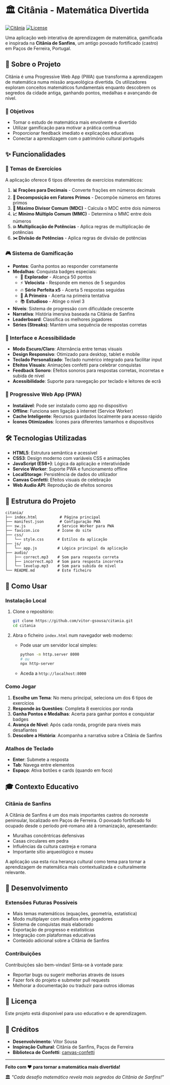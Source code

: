 # 🏛️ Citânia - Matemática Divertida

[![Citânia](https://img.shields.io/badge/PWA-Ready-brightgreen.svg)](https://github.com/vitor-gsousa/citania)
[![License](https://img.shields.io/badge/License-MIT-blue.svg)](LICENSE)

Uma aplicação web interativa de aprendizagem de matemática, gamificada e inspirada na **Citânia de Sanfins**, um antigo povoado fortificado (castro) em Paços de Ferreira, Portugal.

## 📖 Sobre o Projeto

Citânia é uma Progressive Web App (PWA) que transforma a aprendizagem de matemática numa missão arqueológica divertida. Os utilizadores exploram conceitos matemáticos fundamentais enquanto descobrem os segredos da cidade antiga, ganhando pontos, medalhas e avançando de nível.

### 🎯 Objetivos

- Tornar o estudo de matemática mais envolvente e divertido
- Utilizar gamificação para motivar a prática contínua
- Proporcionar feedback imediato e explicações educativas
- Conectar a aprendizagem com o património cultural português

## ✨ Funcionalidades

### 🧮 Temas de Exercícios

A aplicação oferece 6 tipos diferentes de exercícios matemáticos:

1. **📊 Frações para Decimais** - Converte frações em números decimais
2. **🧩 Decomposição em Fatores Primos** - Decompõe números em fatores primos
3. **🔗 Máximo Divisor Comum (MDC)** - Calcula o MDC entre dois números
4. **📈 Mínimo Múltiplo Comum (MMC)** - Determina o MMC entre dois números
5. **💥 Multiplicação de Potências** - Aplica regras de multiplicação de potências
6. **✂️ Divisão de Potências** - Aplica regras de divisão de potências

### 🎮 Sistema de Gamificação

- **Pontos**: Ganha pontos ao responder corretamente
- **Medalhas**: Conquista badges especiais:
  - 🧭 **Explorador** - Alcança 50 pontos
  - ⚡ **Velocista** - Responde em menos de 5 segundos
  - 🔥 **Série Perfeita x5** - Acerta 5 respostas seguidas
  - 🎯 **À Primeira** - Acerta na primeira tentativa
  - 📚 **Estudioso** - Atinge o nível 3
- **Níveis**: Sistema de progressão com dificuldade crescente
- **Narrativa**: História imersiva baseada na Citânia de Sanfins
- **Leaderboard**: Classifica os melhores jogadores
- **Séries (Streaks)**: Mantém uma sequência de respostas corretas

### 🎨 Interface e Acessibilidade

- **Modo Escuro/Claro**: Alternância entre temas visuais
- **Design Responsivo**: Otimizado para desktop, tablet e mobile
- **Teclado Personalizado**: Teclado numérico integrado para facilitar input
- **Efeitos Visuais**: Animações confetti para celebrar conquistas
- **Feedback Sonoro**: Efeitos sonoros para respostas corretas, incorretas e subida de nível
- **Acessibilidade**: Suporte para navegação por teclado e leitores de ecrã

### 🚀 Progressive Web App (PWA)

- **Instalável**: Pode ser instalado como app no dispositivo
- **Offline**: Funciona sem ligação à internet (Service Worker)
- **Cache Inteligente**: Recursos guardados localmente para acesso rápido
- **Ícones Otimizados**: Ícones para diferentes tamanhos e dispositivos

## 🛠️ Tecnologias Utilizadas

- **HTML5**: Estrutura semântica e acessível
- **CSS3**: Design moderno com variáveis CSS e animações
- **JavaScript (ES6+)**: Lógica da aplicação e interatividade
- **Service Worker**: Suporte PWA e funcionamento offline
- **LocalStorage**: Persistência de dados do utilizador
- **Canvas Confetti**: Efeitos visuais de celebração
- **Web Audio API**: Reprodução de efeitos sonoros

## 📂 Estrutura do Projeto

```
citania/
├── index.html          # Página principal
├── manifest.json       # Configuração PWA
├── sw.js              # Service Worker para PWA
├── favicon.ico        # Ícone do site
├── css/
│   └── style.css      # Estilos da aplicação
├── js/
│   └── app.js         # Lógica principal da aplicação
├── audio/
│   ├── correct.mp3    # Som para resposta correta
│   ├── incorrect.mp3  # Som para resposta incorreta
│   └── levelup.mp3    # Som para subida de nível
└── README.md          # Este ficheiro
```

## 🚀 Como Usar

### Instalação Local

1. Clone o repositório:
   ```bash
   git clone https://github.com/vitor-gsousa/citania.git
   cd citania
   ```

2. Abra o ficheiro `index.html` num navegador web moderno:
   - Pode usar um servidor local simples:
     ```bash
     python -m http.server 8000
     # ou
     npx http-server
     ```
   - Aceda a `http://localhost:8000`

### Como Jogar

1. **Escolhe um Tema**: No menu principal, seleciona um dos 6 tipos de exercícios
2. **Responde às Questões**: Completa 8 exercícios por ronda
3. **Ganha Pontos e Medalhas**: Acerta para ganhar pontos e conquistar badges
4. **Avança de Nível**: Após cada ronda, progride para níveis mais desafiantes
5. **Descobre a História**: Acompanha a narrativa sobre a Citânia de Sanfins

### Atalhos de Teclado

- **Enter**: Submete a resposta
- **Tab**: Navega entre elementos
- **Espaço**: Ativa botões e cards (quando em foco)

## 🎓 Contexto Educativo

### Citânia de Sanfins

A Citânia de Sanfins é um dos mais importantes castros do noroeste peninsular, localizado em Paços de Ferreira. O povoado fortificado foi ocupado desde o período pré-romano até à romanização, apresentando:

- Muralhas concêntricas defensivas
- Casas circulares em pedra
- Influências da cultura castreja e romana
- Importante sítio arqueológico e museu

A aplicação usa esta rica herança cultural como tema para tornar a aprendizagem de matemática mais contextualizada e culturalmente relevante.

## 🔧 Desenvolvimento

### Extensões Futuras Possíveis

- Mais temas matemáticos (equações, geometria, estatística)
- Modo multiplayer com desafios entre jogadores
- Sistema de conquistas mais elaborado
- Exportação de progresso e estatísticas
- Integração com plataformas educativas
- Conteúdo adicional sobre a Citânia de Sanfins

### Contribuições

Contribuições são bem-vindas! Sinta-se à vontade para:
- Reportar bugs ou sugerir melhorias através de issues
- Fazer fork do projeto e submeter pull requests
- Melhorar a documentação ou traduzir para outros idiomas

## 📄 Licença

Este projeto está disponível para uso educativo e de aprendizagem.

## 👏 Créditos

- **Desenvolvimento**: Vitor Sousa
- **Inspiração Cultural**: Citânia de Sanfins, Paços de Ferreira
- **Biblioteca de Confetti**: [canvas-confetti](https://github.com/catdad/canvas-confetti)

---

**Feito com ❤️ para tornar a matemática mais divertida!**

🏛️ *"Cada desafio matemático revela mais segredos da Citânia de Sanfins!"*
